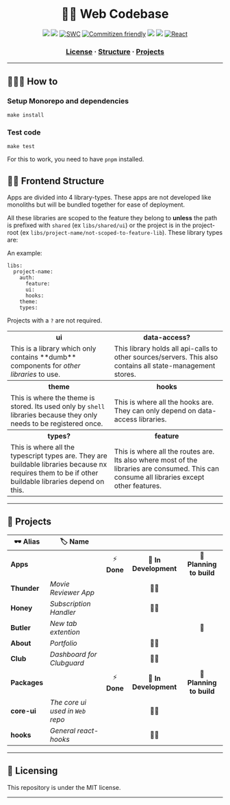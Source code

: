 

<div align="center">

🧑‍💻 Web Codebase
===========

<div id="tech-used"></div>

![](https://img.shields.io/badge/Jest-C21325?style=for-the-badge&logo=jest&logoColor=white)
![](https://img.shields.io/badge/nestjs-E0234E?style=for-the-badge&logo=nestjs&logoColor=white)
[![SWC](https://img.shields.io/badge/-swc-brightgreen.svg?style=for-the-badge&color=yellow&logo=swc&logoColor=black)](https://swc.rs)
[![Commitizen friendly](https://img.shields.io/badge/commitizen_friendly-brightgreen.svg?style=for-the-badge&color=green)](http://commitizen.github.io/cz-cli)
![](https://img.shields.io/badge/Yarn-2C8EBB?style=for-the-badge&logo=yarn&logoColor=white)
![](https://img.shields.io/badge/eslint-3A33D1?style=for-the-badge&logo=eslint&logoColor=white)
[![React](https://img.shields.io/badge/React-20232A?style=for-the-badge&logo=react&logoColor=61DAFB)](https://reactjs.org)


### [License](//mit-license.org) **·** [Structure](#-frontend-structure) **·** [Projects](#-projects)

</div>

---

## 🤷🏼‍♂️ How to
### Setup Monorepo and dependencies

```shell
make install
```

### Test code
```shell
make test
```

For this to work, you need to have `pnpm` installed.


## 👷🏻 Frontend Structure

Apps are divided into 4 library-types. These apps are not developed like monoliths but will be bundled together for ease of deployment.

All these libraries are scoped to the feature they belong to **unless** the path is prefixed with `shared` (ex `libs/shared/ui`) or the project is in the project-root (ex `libs/project-name/not-scoped-to-feature-lib`). These library types are:

An example:
```
libs:
  project-name:
    auth:
      feature:
      ui:
      hooks:
    theme:
    types:
```

Projects with a `?` are not required.



<table>
  <tr>
    <th>ui</th>
    <th>data-access?</th>
  </tr>
  <tr>
      <td>
        This is a library which only contains **dumb** components for <i>other libraries</i> to use.
      </td>
      <td>
        This library holds all api-calls to other sources/servers. This also contains all state-management stores.
      </td>
  </tr>
  <tr>
    <th>
      theme
    </th>
      <th>
      hooks
    </th>
  </tr>
  <tr>
    <td>
    This is where the theme is stored. Its used only by <code>shell</code> libraries because they only needs to be registered once.
    </td>
    <td>
      This is where all the hooks are. They can only depend on data-access libraries.
    </td>
<tr>
    <th>
      types?
    </th>
    <th>
      feature
    </th>
  </tr>
  <tr>

  <td>
    This is where all the typescript types are. They are buildable libraries because nx requires them to be if other buildable libraries depend on this.
  </td>
  <td>
    This is where all the routes are. Its also where most of the libraries are consumed. This can consume all libraries except other features.
  </td>
  </tr>

</table>

---

## 🔧 Projects

| 🕶️ Alias              | 🏷️ Name                   |              |                           |                           |
| --------------------- | -------------------------- | :----------: | :-----------------------: | :-----------------------: |
| **Apps**              |                            |  ⚡ **Done** |     🚧 **In Development** | 🤔 **Planning to build** |
| **Thunder**           | _Movie Reviewer App_       |               |           👷🏾             |                           |
| **Honey**             | _Subscription Handler_     |               |           👷🏾             |                           |
| **Butler**            | _New tab extention_        |               |                          |            🚦             |
| **About**                | _Portfolio_                |               |           👷🏾              |                           |
| **Club**              | _Dashboard for Clubguard_  |               |             👷🏾             |                         |
| **Packages**        |                            | ⚡ **Done**   | 🚧 **In Development**    | 🤔 **Planning to build** |
| **core-ui**          | _The core ui used in `Web` repo_          |               |           👷🏾             |                           |
| **hooks**             | _General react-hooks_|               |           👷🏾             |                           |

---


## 📜 Licensing
This repository is under the MIT license.

---
